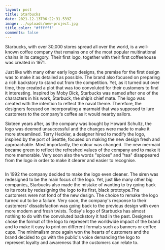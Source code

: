 ```yaml
---
layout: post
title: Starbucks
date: 2021-12-13T06:22:31.539Z
image: ../uploads/new-project.jpg
title_color: "#ffffff"
comments: false
---
```

Starbucks, with over 30,000 stores spread all over the world, is a well-known coffee company that remains one of the most popular multinational chains in its category. Their first logo, together with their first coffeehouse was created in 1971.

Just like with many other early logo designs, the premise for the first design was to make it as detailed as possible. The brand also focused on preparing a rich backstory to stand out from the competition. Yet, as it turned out over time, they created a plot that was too convoluted for their customers to find it interesting. Inspired by Moby Dick, Starbucks was named after one of the characters in his work, Starbuck, the ship’s chief mate. The logo was created with the intention to reflect the naval theme. Therefore, the designers focused on incorporating a marmaid that was supposed to lure customers to the company's coffee as it would nearby sailors. 

Sixteen years after, as the company was bought by Howard Schultz, the logo was deemed unsuccessful and the changes were made to make it more streamlined. Terry Heckler, a designer hired to modify the logo, inspired by the port of Seattle, focused on making the new design fresh and approachable. Most importantly, the colour was changed. The new mermaid became green to reflect the refreshed values of the company and to make it more memorable. Very soon also the words "spices" and "tea" disappeared from the logo in order to make it clearer and easier to recognise.

![]()

In 1992 the company decided to make the logo even cleaner. The siren was redesigned to be the main focus of the logo. Yet, just like many other big companies, Starbucks also made the mistake of wanting to try going back to its roots by redesigning the logo to its first, black prototype.The customers were not fond of the new design. The choice to remake the logo turned out to be a failure. Very soon, the company's response to their customers' dissatisfaction was going back to the previous design with even more modern and fresh twists. Today's logo of Starbucks has almost nothing to do with the convoluted backstory it had in the past. Designers chose the format of the logo to represent the worldwide impact of the brand and to make it easy to print on different formats such as banners or coffee cups. The minimalism once again won the hearts of customers and the brand decided to go with the public's voice demanding the logo to represent loyalty and awareness that the customers can relate to.